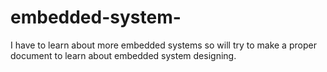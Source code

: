 # embedded-system-
I have to learn about more embedded systems so will try to make a proper document to learn about embedded system designing.
